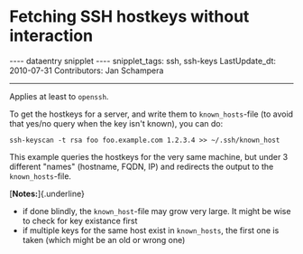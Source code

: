 # Fetching SSH hostkeys without interaction

\-\-\-- dataentry snipplet \-\-\-- snipplet_tags: ssh, ssh-keys
LastUpdate_dt: 2010-07-31 Contributors: Jan Schampera

------------------------------------------------------------------------

Applies at least to `openssh`.

To get the hostkeys for a server, and write them to `known_hosts`-file
(to avoid that yes/no query when the key isn\'t known), you can do:

    ssh-keyscan -t rsa foo foo.example.com 1.2.3.4 >> ~/.ssh/known_host

This example queries the hostkeys for the very same machine, but under 3
different \"names\" (hostname, FQDN, IP) and redirects the output to the
`known_hosts`-file.

[**Notes:**]{.underline}

-   if done blindly, the `known_host`-file may grow very large. It might
    be wise to check for key existance first
-   if multiple keys for the same host exist in `known_hosts`, the first
    one is taken (which might be an old or wrong one)
